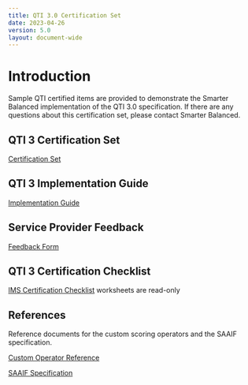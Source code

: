 ```yaml
---
title: QTI 3.0 Certification Set
date: 2023-04-26
version: 5.0
layout: document-wide
---
```


# Introduction

Sample QTI certified items are provided to demonstrate the Smarter Balanced implementation of the QTI 3.0 specification. If there are any questions about this certification set, please contact Smarter Balanced.

## QTI 3 Certification Set

[Certification Set](https://fx.smarterbalanced.org/s/wpnzZktRkM2cK35)

## QTI 3 Implementation Guide

[Implementation Guide](SBAC_QTI_ImplementationGuide.pdf)

## Service Provider Feedback

[Feedback Form](https://docs.google.com/forms/d/e/1FAIpQLSdmsw5Z8TRV_jNSID0rT5r9CjH_g8nqIbtb2eZPncGY8DUmqw/viewform?vc=0&c=0&w=1&flr=0)

## QTI 3 Certification Checklist

[IMS Certification Checklist](SmarterBalanced-QTI3-Checklist.v3.xlsx) worksheets are read-only

## References

Reference documents for the custom scoring operators and the SAAIF specification.

[Custom Operator Reference](http://www.smarterapp.org/documents/SmarterBalanced_QTI3_CustomOperatorsReference.pdf)

[SAAIF Specification](http://www.smarterapp.org/documents/SmarterApp_Assessment_Item_Format_Specification.pdf)
